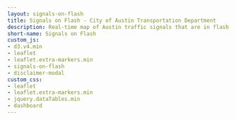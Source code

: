 ```yaml
---
layout: signals-on-flash
title: Signals on Flash - City of Austin Transportation Department
description: Real-time map of Austin traffic signals that are in flash mode.
short-name: Signals on Flash
custom_js:
- d3.v4.min
- leaflet
- leaflet.extra-markers.min
- signals-on-flash
- disclaimer-modal
custom_css:
- leaflet
- leaflet.extra-markers.min
- jquery.dataTables.min
- dashboard
---
```



